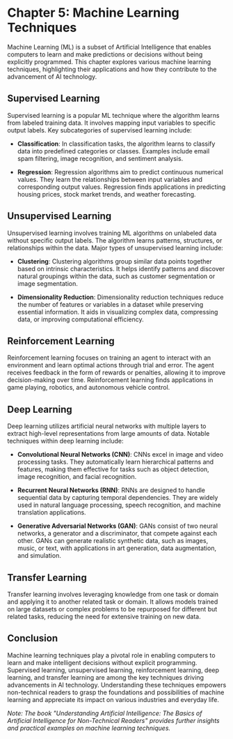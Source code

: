 Chapter 5: Machine Learning Techniques
======================================

Machine Learning (ML) is a subset of Artificial Intelligence that enables computers to learn and make predictions or decisions without being explicitly programmed. This chapter explores various machine learning techniques, highlighting their applications and how they contribute to the advancement of AI technology.

Supervised Learning
-------------------

Supervised learning is a popular ML technique where the algorithm learns from labeled training data. It involves mapping input variables to specific output labels. Key subcategories of supervised learning include:

* **Classification**: In classification tasks, the algorithm learns to classify data into predefined categories or classes. Examples include email spam filtering, image recognition, and sentiment analysis.

* **Regression**: Regression algorithms aim to predict continuous numerical values. They learn the relationships between input variables and corresponding output values. Regression finds applications in predicting housing prices, stock market trends, and weather forecasting.

Unsupervised Learning
---------------------

Unsupervised learning involves training ML algorithms on unlabeled data without specific output labels. The algorithm learns patterns, structures, or relationships within the data. Major types of unsupervised learning include:

* **Clustering**: Clustering algorithms group similar data points together based on intrinsic characteristics. It helps identify patterns and discover natural groupings within the data, such as customer segmentation or image segmentation.

* **Dimensionality Reduction**: Dimensionality reduction techniques reduce the number of features or variables in a dataset while preserving essential information. It aids in visualizing complex data, compressing data, or improving computational efficiency.

Reinforcement Learning
----------------------

Reinforcement learning focuses on training an agent to interact with an environment and learn optimal actions through trial and error. The agent receives feedback in the form of rewards or penalties, allowing it to improve decision-making over time. Reinforcement learning finds applications in game playing, robotics, and autonomous vehicle control.

Deep Learning
-------------

Deep learning utilizes artificial neural networks with multiple layers to extract high-level representations from large amounts of data. Notable techniques within deep learning include:

* **Convolutional Neural Networks (CNN)**: CNNs excel in image and video processing tasks. They automatically learn hierarchical patterns and features, making them effective for tasks such as object detection, image recognition, and facial recognition.

* **Recurrent Neural Networks (RNN)**: RNNs are designed to handle sequential data by capturing temporal dependencies. They are widely used in natural language processing, speech recognition, and machine translation applications.

* **Generative Adversarial Networks (GAN)**: GANs consist of two neural networks, a generator and a discriminator, that compete against each other. GANs can generate realistic synthetic data, such as images, music, or text, with applications in art generation, data augmentation, and simulation.

Transfer Learning
-----------------

Transfer learning involves leveraging knowledge from one task or domain and applying it to another related task or domain. It allows models trained on large datasets or complex problems to be repurposed for different but related tasks, reducing the need for extensive training on new data.

Conclusion
----------

Machine learning techniques play a pivotal role in enabling computers to learn and make intelligent decisions without explicit programming. Supervised learning, unsupervised learning, reinforcement learning, deep learning, and transfer learning are among the key techniques driving advancements in AI technology. Understanding these techniques empowers non-technical readers to grasp the foundations and possibilities of machine learning and appreciate its impact on various industries and everyday life.

*Note: The book "Understanding Artificial Intelligence: The Basics of Artificial Intelligence for Non-Technical Readers" provides further insights and practical examples on machine learning techniques.*
